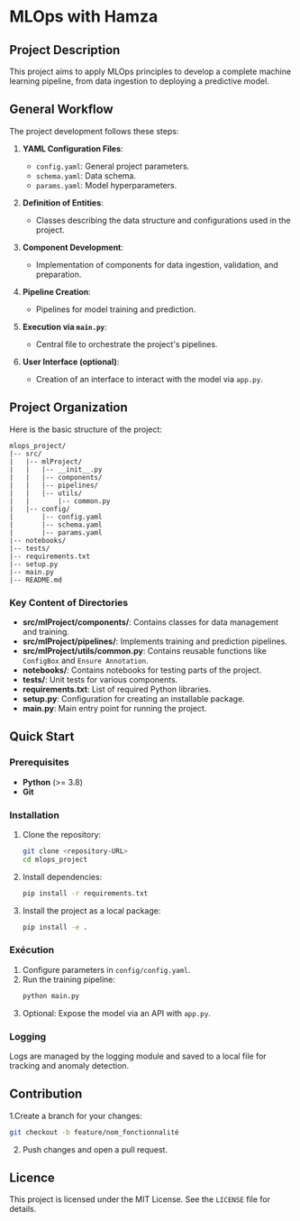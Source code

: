 # MLOps with Hamza

## Project Description
This project aims to apply MLOps principles to develop a complete machine learning pipeline, from data ingestion to deploying a predictive model.

## General Workflow
The project development follows these steps:

1. **YAML Configuration Files**:
   - `config.yaml`: General project parameters.
   - `schema.yaml`: Data schema.
   - `params.yaml`: Model hyperparameters.

2. **Definition of Entities**:
   - Classes describing the data structure and configurations used in the project.

3. **Component Development**:
   - Implementation of components for data ingestion, validation, and preparation.

4. **Pipeline Creation**:
   - Pipelines for model training and prediction.

5. **Execution via `main.py`**:
   - Central file to orchestrate the project's pipelines.

6. **User Interface (optional)**:
   - Creation of an interface to interact with the model via `app.py`.

## Project Organization

Here is the basic structure of the project:


```
mlops_project/
|-- src/
|   |-- mlProject/
|   |   |-- __init__.py
|   |   |-- components/
|   |   |-- pipelines/
|   |   |-- utils/
|   |       |-- common.py
|   |-- config/
|       |-- config.yaml
|       |-- schema.yaml
|       |-- params.yaml
|-- notebooks/
|-- tests/
|-- requirements.txt
|-- setup.py
|-- main.py
|-- README.md
```

### Key Content of Directories

- **src/mlProject/components/**: Contains classes for data management and training.
- **src/mlProject/pipelines/**: Implements training and prediction pipelines.
- **src/mlProject/utils/common.py**: Contains reusable functions like `ConfigBox` and `Ensure Annotation`.
- **notebooks/**: Contains notebooks for testing parts of the project.
- **tests/**: Unit tests for various components.
- **requirements.txt**: List of required Python libraries.
- **setup.py**: Configuration for creating an installable package.
- **main.py**: Main entry point for running the project.

## Quick Start

### Prerequisites
- **Python** (>= 3.8)
- **Git**

### Installation
1. Clone the repository:
   ```bash
   git clone <repository-URL>
   cd mlops_project
   ```

2. Install dependencies:
   ```bash
   pip install -r requirements.txt
   ```
3. Install the project as a local package:
   ```bash
   pip install -e .
   ```

### Exécution

1. Configure parameters in
 `config/config.yaml`.
2. Run the training pipeline:
   ```bash
   python main.py
   ```
3. Optional: Expose the model via an API with
`app.py`.

### Logging
Logs are managed by the logging module and saved to a local file for tracking and anomaly detection.

## Contribution
1.Create a branch for your changes:
   ```bash
   git checkout -b feature/nom_fonctionnalité
   ```
2. Push changes and open a pull request.

## Licence
This project is licensed under the MIT License. See the `LICENSE` file for details.